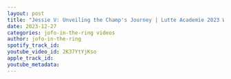 ```yaml
---
layout: post
title: "Jessie V: Unveiling the Champ's Journey | Lutte Academie 2023 Winner's Exclusive Interview!"
date: 2023-12-27
categories: jofo-in-the-ring videos
author: jofo-in-the-ring
spotify_track_id: 
youtube_video_id: 2K37YtYjKso
apple_track_id: 
youtube_metadata: 
---
```

